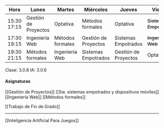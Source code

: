 | Hora | Lunes | Martes | Miércoles | Jueves | Viernes |
| ----- | ------ | --------- | ------ | ------- |------- |
| 15:30 17:15 | Gestión de Proyectos | Optativa | Métodos formales | Optativa | ~~Sistemas Empotrados~~ |
| 17:30 19:15 |  Ingeniería Web | Métodos formales | Gestión de Proyectos | Sistemas Empotrados | ~~Ingeniería Web~~ |
| 19:30 21:15 | Métodos formales | Ingeniería Web | Sistemas Empotrados | Gestión de Proyectos | Optativa | 
Clase: 3.0.8
IA: 3.0.6
#### Asignaturas

[[Gestión de Proyectos]]
[[Sw. sistemas empotrados y dispositivos móviles]]
[[Ingeniería Web]]
[[Métodos formales]]

[[Trabajo de Fin de Grado]]

___
[[Inteligencia Artificial Para Juegos]]